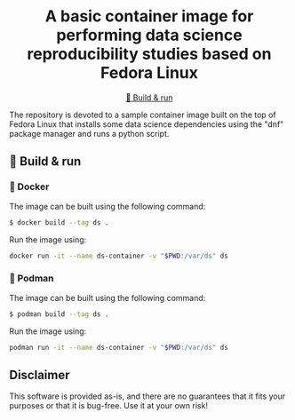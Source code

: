 <h1 align="center">
    A basic container image for performing data science reproducibility studies based on Fedora Linux
</h1>

<p align="center">
    <a href="#-build--run">🚀 Build & run</a>
</p>

The repository is devoted to a sample container image built on the top of Fedora Linux that installs some data science dependencies using the "dnf" package manager and runs a python script.

## 🚀 Build & run

### 🐳 Docker

The image can be built using the following command:

```sh
$ docker build --tag ds .
```

Run the image using:

```sh
docker run -it --name ds-container -v "$PWD:/var/ds" ds
```

### 🦦 Podman

The image can be built using the following command:

```sh
$ podman build --tag ds .
```

Run the image using:

```sh
podman run -it --name ds-container -v "$PWD:/var/ds" ds
```

## Disclaimer

This software is provided as-is, and there are no guarantees that it fits your purposes or that it is bug-free. Use it at your own risk!
